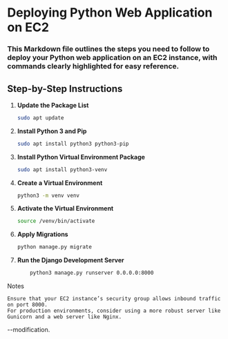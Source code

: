 # Deploying Python Web Application on EC2

### This Markdown file outlines the steps you need to follow to deploy your Python web application on an EC2 instance, with commands clearly highlighted for easy reference.

## Step-by-Step Instructions

1. **Update the Package List**
   ```sh
   sudo apt update
   ```
2. **Install Python 3 and Pip**

    ```sh
    sudo apt install python3 python3-pip
    ```

3. **Install Python Virtual Environment Package**

    ```sh
    sudo apt install python3-venv
    ```
4. **Create a Virtual Environment**

    ```sh
    python3 -m venv venv
    ```
5. **Activate the Virtual Environment**

    ```sh
    source /venv/bin/activate
    ```


6. **Apply Migrations**

    ```sh
    python manage.py migrate
    ```
    
7. **Run the Django Development Server**

    ```sh
        python3 manage.py runserver 0.0.0.0:8000
    ```
Notes

    Ensure that your EC2 instance’s security group allows inbound traffic on port 8000.
    For production environments, consider using a more robust server like Gunicorn and a web server like Nginx.
--modification.

